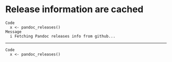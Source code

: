 # Release information are cached

    Code
      x <- pandoc_releases()
    Message
      i Fetching Pandoc releases info from github...

---

    Code
      x <- pandoc_releases()

